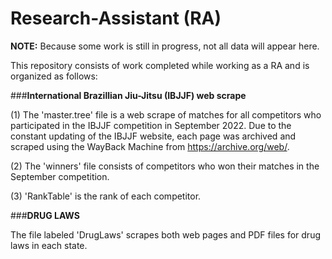 # Research-Assistant (RA)
**NOTE:** Because some work is still in progress, not all data will appear here.

This repository consists of work completed while working as a RA and is organized as follows: 

###**International Brazillian Jiu-Jitsu (IBJJF) web scrape**

(1) The 'master.tree' file is a web scrape of matches for all competitors who participated in the IBJJF competition in September 2022. Due to the constant updating of the IBJJF website, each page was archived and scraped using the WayBack Machine from https://archive.org/web/. 

(2) The 'winners' file consists of competitors who won their matches in the September competition.

(3) 'RankTable' is the rank of each competitor.

###**DRUG LAWS**

The file labeled 'DrugLaws' scrapes both web pages and PDF files for drug laws in each state.

